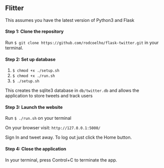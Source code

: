 ## Flitter 

This assumes you have the latest version of Python3 and Flask

#### Step 1: Clone the repository

Run `$ git clone https://github.com/rodcoelho/flask-twitter.git` in your terminal.

#### Step 2: Set up database

1) `$ chmod +x ./setup.sh` 
2) `$ chmod +x ./run.sh`
3) `$ ./setup.sh`

This creates the sqlite3 database in `db/twitter.db` and allows the application to store tweets and track users

#### Step 3: Launch the website

Run `$ ./run.sh` on your terminal

On your browser visit: `http://127.0.0.1:5000/`

Sign In and tweet away. To log out just click the Home button.

#### Step 4: Close the application

In your terminal, press Control+C to terminate the app.